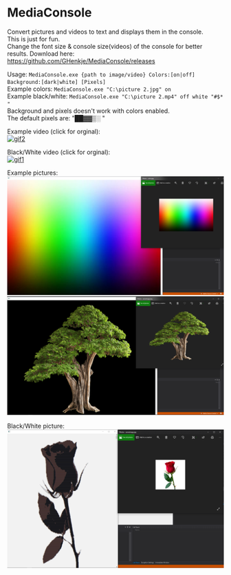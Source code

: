 # MediaConsole
Convert pictures and videos to text and displays them in the console.\
This is just for fun.\
Change the font size & console size(videos) of the console for better results.
Download here: https://github.com/GHenkje/MediaConsole/releases

Usage: ```MediaConsole.exe {path to image/video} Colors:[on|off] Background:[dark|white] [Pixels]```\
Example colors: ```MediaConsole.exe "C:\picture 2.jpg" on```\
Example black/white: ```MediaConsole.exe "C:\picture 2.mp4" off white "#$* "```\
Background and pixels doesn't work with colors enabled.\
The default pixels are: "██▓▓▒░  "

Example video (click for orginal):\
[![gif2](README/gif2.gif)](https://www.youtube.com/watch?v=vq2jYFZVMDA)

Black/White video (click for orginal):\
[![gif1](README/gif1.gif)](https://www.youtube.com/watch?v=w3jLJU7DT5E)

Example pictures:\
![picture1](README/picture1.jpg)
![picture2](README/picture2.jpg)

Black/White picture:\
![picture3](README/picture3.jpg)


